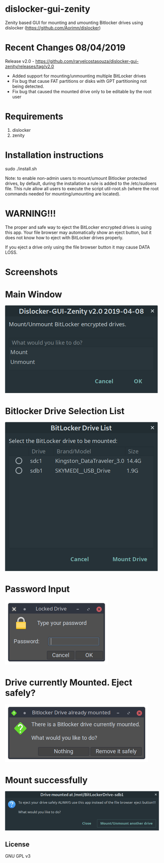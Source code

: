 # dislocker-gui-zenity
Zenity based GUI for mounting and umounting Bitlocker drives using dislocker (https://github.com/Aorimn/dislocker)


# Recent Changes 08/04/2019
Release v2.0 - https://github.com/raryelcostasouza/dislocker-gui-zenity/releases/tag/v2.0
* Added support for mounting/unmounting multiple BitLocker drives
* Fix bug that cause FAT partitions or disks with GPT partitioning not being detected.
* Fix bug that caused the mounted drive only to be editable by the root user

# Requirements
1. dislocker
2. zenity


# Installation instructions
sudo ./install.sh

Note: to enable non-admin users to mount/umount Bitlocker protected drives, by default, during the installation a rule is added to the /etc/sudoers file. This rule allow all users to execute the script util-root.sh (where the root commands needed for mounting/umounting are located).

# WARNING!!!
The proper and safe way to eject the BitLocker encrypted drives is using this app.
Your file browser may automatically show an eject button, but it does not know how to eject with BitLocker drives properly.

If you eject a drive only using the file browser button it may cause DATA LOSS.

# Screenshots

# Main Window
![dislocker-gui-ss0](screenshot/main.png?raw=true "Main Window")

# Bitlocker Drive Selection List
![dislocker-gui-ss1](screenshot/drive-list.png?raw=true "Bitlocker Drive List")

# Password Input
![dislocker-gui-ss2](screenshot/password-input.png?raw=true "Password Input")

# Drive currently Mounted. Eject safely?
![dislocker-gui-ss3](screenshot/drive-mounted-eject-safely.png?raw=true "Eject Safely")

# Mount successfully
![dislocker-gui-ss4](screenshot/mount-success.png?raw=true "Mount Success")

## License

GNU GPL v3

